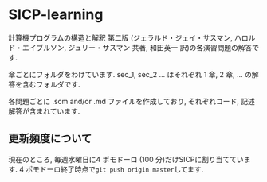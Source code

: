 # SICP-learning

計算機プログラムの構造と解釈 第二版 (ジェラルド・ジェイ・サスマン, ハロルド・エイブルソン, ジュリー・サスマン 共著, 和田英一 訳)の各演習問題の解答です.

章ごとにフォルダをわけています. sec_1, sec_2 ... はそれぞれ 1 章, 2 章, ... の解答を含むフォルダです.

各問題ごとに .scm and/or .md ファイルを作成しており, それぞれコード, 記述解答が含まれています.

## 更新頻度について

現在のところ, 毎週水曜日に4 ポモドーロ (100 分)だけSICPに割り当てています.
4 ポモドーロ終了時点で`git push origin master`してます.
